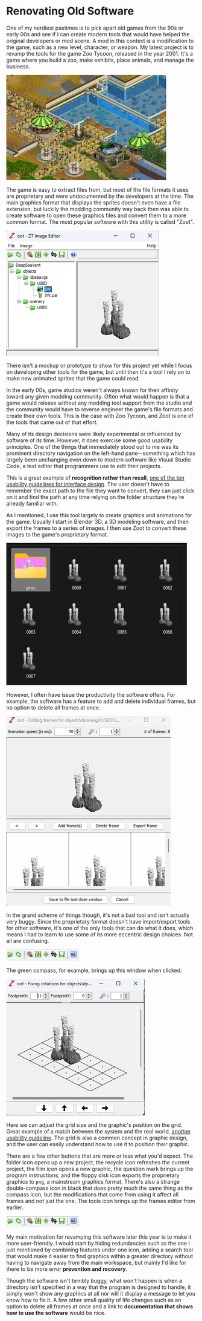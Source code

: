 # Renovating Old Software

One of my nerdiest pastimes is to pick apart old games from the 90s or early 00s and see if I can create modern tools that would have helped the original developers or mod scene. A mod in this context is a modification to the game, such as a new level, character, or weapon. My latest project is to revamp the tools for the game Zoo Tycoon, released in the year 2001. It's a game where you build a zoo, make exhibits, place animals, and manage the business.

![Picture of Zoo Tycoon](./images/image1.png)

The game is easy to extract files from, but most of the file formats it uses are proprietary and were undocumented by the developers at the time. The main graphics format that displays the sprites doesn't even have a file extension, but luckily the modding community way back then was able to create software to open these graphics files and convert them to a more common format. The most popular software with this utility is called "Zoot".

![Picture of Zoot](./images/image2.png)

There isn't a mockup or prototype to show for this project yet while I focus on developing other tools for the game, but until then it's a tool I rely on to make new animated sprites that the game could read.

In the early 00s, game studios weren't always known for their affinity toward any given modding community. Often what would happen is that a game would release without any modding tool support from the studio and the community would have to reverse engineer the game's file formats and create their own tools. This is the case with Zoo Tycoon, and Zoot is one of the tools that came out of that effort.

Many of its design decisions were likely experimental or influenced by software of its time. However, it does exercise some good usability principles. One of the things that immediately stood out to me was its prominent directory navigation on the left-hand pane--something which has largely been unchanging even down to modern software like Visual Studio Code, a text editor that programmers use to edit their projects. 

This is a great example of **recognition rather than recall**, [one of the ten usability guidelines for interface design](https://www.nngroup.com/articles/ten-usability-heuristics/). The user doesn't have to remember the exact path to the file they want to convert, they can just click on it and find the path at any time relying on the folder structure they're already familiar with.

As I mentioned, I use this tool largely to create graphics and animations for the game. Usually I start in Blender 3D, a 3D modeling software, and then export the frames to a series of images. I then use Zoot to convert these images to the game's proprietary format. 

![Picture of my frames](./images/image6.png)

However, I often have issue the productivity the software offers. For example, the software has a feature to add and delete individual frames, but no option to delete all frames at once. 

![Picture of the tools window](./images/image4.gif)

In the grand scheme of things though, it's not a bad tool and isn't actually very buggy. Since the proprietary format doesn't have import/export tools for other software, it's one of the only tools that can do what it does, which means I had to learn to use some of its more eccentric design choices. Not all are confusing.

![Picture of the icon bar](./images/image5.png)

The green compass, for example, brings up this window when clicked:

![Picture of the position tool](./images/image3.png)

Here we can adjust the grid size and the graphic's position on the grid. Great example of a match between the system and the real world, [another usability guideline](https://www.nngroup.com/articles/ten-usability-heuristics/). The grid is also a common concept in graphic design, and the user can easily understand how to use it to position their graphic.

There are a few other buttons that are more or less what you'd expect. The folder icon opens up a new project, the recycle icon refreshes the current project, the film icon opens a new graphic, the question mark brings up the program instructions, and the floppy disk icon exports the proprietary graphics to `png`, a mainstream graphics format. There's also a strange double-compass icon in black that does pretty much the same thing as the compass icon, but the modifications that come from using it affect all frames and not just the one. The tools icon brings up the frames editor from earlier.

![Picture of the icon bar](./images/image5.png)

My main motivation for revamping this software later this year is to make it more user-friendly. I would start by hiding redundancies such as the one I just mentioned by combining features under one icon, adding a search tool that would make it easier to find graphics within a greater directory without having to navigate away from the main workspace, but mainly I'd like for there to be more error **prevention and recovery**.

Though the software isn't terribly buggy, what won't happen is when a directory isn't specified in a way that the program is designed to handle, it simply won't show any graphics at all nor will it display a message to let you know how to fix it. A few other small quality of life changes such as an option to delete all frames at once and a link to **documentation that shows how to use the software** would be nice.
